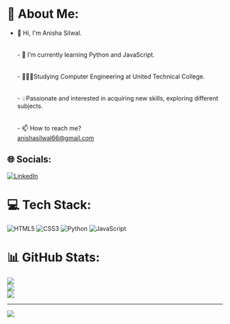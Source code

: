 # 💫 About Me:
- 👋 Hi, I'm Anisha Silwal.  <br>  <br><br> - 🌱 I’m currently learning Python and JavaScript.  <br>  <br><br> - 👩🏻‍💻Studying Computer Engineering at United Technical College.  <br>  <br><br> - 💡Passionate and interested in acquiring new skills, exploring different subjects.  <br>  <br><br> - 📫 How to reach me?<br> anishasilwal66@gmail.com 


## 🌐 Socials:
[![LinkedIn](https://img.shields.io/badge/LinkedIn-%230077B5.svg?logo=linkedin&logoColor=white)](https://linkedin.com/in/https://www.linkedin.com/in/anisha-silwal-3305b8293/) 

# 💻 Tech Stack:
![HTML5](https://img.shields.io/badge/html5-%23E34F26.svg?style=for-the-badge&logo=html5&logoColor=white) ![CSS3](https://img.shields.io/badge/css3-%231572B6.svg?style=for-the-badge&logo=css3&logoColor=white) ![Python](https://img.shields.io/badge/python-3670A0?style=for-the-badge&logo=python&logoColor=ffdd54) ![JavaScript](https://img.shields.io/badge/javascript-%23323330.svg?style=for-the-badge&logo=javascript&logoColor=%23F7DF1E)
# 📊 GitHub Stats:
![](https://github-readme-stats.vercel.app/api?username=anishasilwal&theme=dark&hide_border=false&include_all_commits=false&count_private=false)<br/>
![](https://github-readme-streak-stats.herokuapp.com/?user=anishasilwal&theme=dark&hide_border=false)<br/>
![](https://github-readme-stats.vercel.app/api/top-langs/?username=anishasilwal&theme=dark&hide_border=false&include_all_commits=false&count_private=false&layout=compact)

---
[![](https://visitcount.itsvg.in/api?id=anishasilwal&icon=0&color=0)](https://visitcount.itsvg.in)


